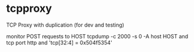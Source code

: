 tcpproxy
========

TCP Proxy with duplication (for dev and testing)

monitor POST requests to HOST
tcpdump -c 2000 -s 0 -A host HOST and tcp port http and 'tcp[32:4] = 0x504f5354'
